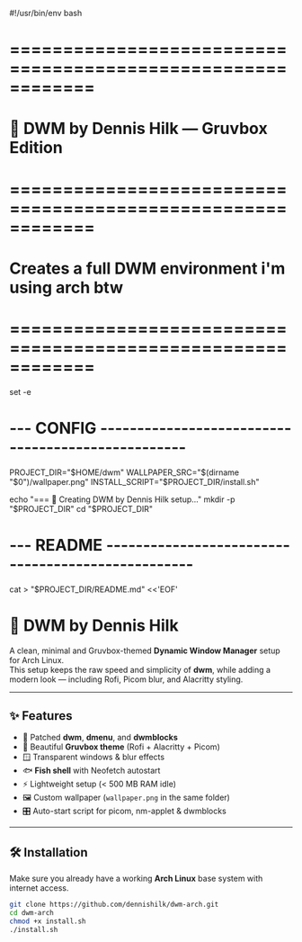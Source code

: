 #!/usr/bin/env bash
# ============================================================
# 🧱 DWM by Dennis Hilk — Gruvbox Edition 
# ============================================================
# Creates a full DWM environment i'm using arch btw
# ============================================================

set -e

# --- CONFIG --------------------------------------------------
PROJECT_DIR="$HOME/dwm"
WALLPAPER_SRC="$(dirname "$0")/wallpaper.png"
INSTALL_SCRIPT="$PROJECT_DIR/install.sh"

echo "=== 🧰 Creating DWM by Dennis Hilk setup..."
mkdir -p "$PROJECT_DIR"
cd "$PROJECT_DIR"

# --- README --------------------------------------------------
cat > "$PROJECT_DIR/README.md" <<'EOF'
# 🧱 DWM by Dennis Hilk

A clean, minimal and Gruvbox-themed **Dynamic Window Manager** setup for Arch Linux.  
This setup keeps the raw speed and simplicity of **dwm**, while adding a modern look — including Rofi, Picom blur, and Alacritty styling.

---

## ✨ Features

- 🧩 Patched **dwm**, **dmenu**, and **dwmblocks**
- 🎨 Beautiful **Gruvbox theme** (Rofi + Alacritty + Picom)
- 🪟 Transparent windows & blur effects
- 🐟 **Fish shell** with Neofetch autostart
- ⚡ Lightweight setup (< 500 MB RAM idle)
- 🖼️ Custom wallpaper (`wallpaper.png` in the same folder)
- 🎛️ Auto-start script for picom, nm-applet & dwmblocks

---

## 🛠️ Installation

Make sure you already have a working **Arch Linux** base system with internet access.

```bash
git clone https://github.com/dennishilk/dwm-arch.git
cd dwm-arch
chmod +x install.sh
./install.sh
